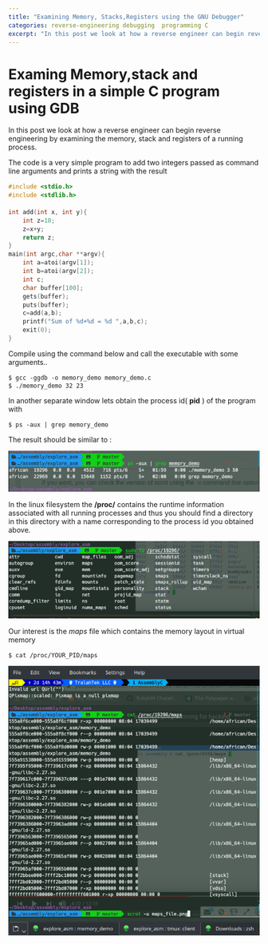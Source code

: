 ```yaml
---
title: "Examining Memory, Stacks,Registers using the GNU Debugger"
categories: reverse-engineering debugging  programming C
excerpt: "In this post we look at how a reverse engineer can begin reverse engineering by examining the memory, stack and registers of a running process."
---
```


# Examing Memory,stack and registers in a simple C program using GDB

In this post we look at how a reverse engineer can begin reverse engineering by
examining the memory, stack and registers of a running process.

The code is a very simple program to add two integers passed as command
line arguments and prints a string with the result

```c
#include <stdio.h>
#include <stdlib.h>

int add(int x, int y){
    int z=10;
    z=x+y;
    return z;
}
main(int argc,char **argv){
    int a=atoi(argv[1]);
    int b=atoi(argv[2]);
    int c;
    char buffer[100];
    gets(buffer);
    puts(buffer);
    c=add(a,b);
    printf("Sum of %d+%d = %d ",a,b,c);
    exit(0);
}

```

Compile using the command below and call the executable with some
arguments..

```console
$ gcc -ggdb -o memory_demo memory_demo.c
$ ./memory_demo 32 23
```

In another separate window lets obtain the process id( **pid** ) of the
program with

``` console
$ ps -aux | grep memory_demo
```

The result should be similar to :

![image](/images/obtain_pid.png)

In the linux filesystem the **/proc/** contains the runtime information
associated with all running processes and thus you should find a
directory in this directory with a name corresponding to the process id
you obtained above.

![image](/images/proc_pid.png)

Our interest is the *maps* file which contains the memory layout in
virtual memory

``` console
$ cat /proc/YOUR_PID/maps
```

![image](/images/maps_file.png)
